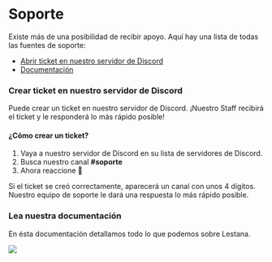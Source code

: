 # Soporte

Existe más de una posibilidad de recibir apoyo. Aquí hay una lista de todas las fuentes de soporte:

* [Abrir ticket en nuestro servidor de Discord](https://docs.lestana.xyz/ayuda/soporte#crear-ticket-en-nuestro-servidor-de-discord)
* [Documentación](https://docs.lestana.xyz/ayuda/soporte#lea-nuestra-documentacion)

### Crear ticket en nuestro servidor de Discord

Puede crear un ticket en nuestro servidor de Discord. ¡Nuestro Staff recibirá el ticket y le responderá lo más rápido posible!

#### ¿Cómo crear un ticket?

1. Vaya a nuestro servidor de Discord en su lista de servidores de Discord.
2. Busca nuestro canal **\#soporte**
3. Ahora reaccione 📩 

Si el ticket se creó correctamente, aparecerá un canal con unos 4 dígitos. Nuestro equipo de soporte le dará una respuesta lo más rápido posible.

### Lea nuestra documentación

En ésta documentación detallamos todo lo que podemos sobre Lestana.

![](https://discordapp.com/api/guilds/720438728841232394/embed.png?style=banner2)

